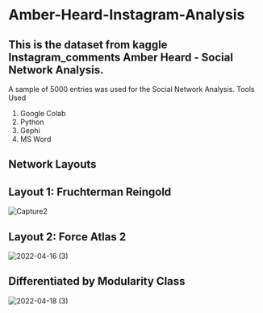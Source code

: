 # Amber-Heard-Instagram-Analysis
## This is the dataset from kaggle Instagram_comments Amber Heard - Social Network Analysis.

A sample of 5000 entries was used for the Social Network Analysis.
Tools Used
1. Google Colab
2. Python
3. Gephi
4. MS Word

## Network Layouts

##  Layout 1: Fruchterman Reingold
![Capture2](https://user-images.githubusercontent.com/93222496/163683223-f36ff908-cf94-4d72-8d40-affa5984c919.PNG)

## Layout 2: Force Atlas 2
![2022-04-16 (3)](https://user-images.githubusercontent.com/93222496/163683247-324bc1fb-204c-4fe9-bf07-431181b80596.png)

## Differentiated by Modularity Class
![2022-04-18 (3)](https://user-images.githubusercontent.com/93222496/163772335-6d51c1d3-f016-4942-bbe3-9be4e422b589.png)
